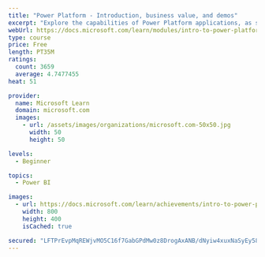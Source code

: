```yaml
---
title: "Power Platform - Introduction, business value, and demos"
excerpt: "Explore the capabilities of Power Platform applications, as seen in demonstrations and customer case studies."
webUrl: https://docs.microsoft.com/learn/modules/intro-to-power-platform-mba/
type: course
price: Free
length: PT35M
ratings:
  count: 3659
  average: 4.7477455
heat: 51

provider:
  name: Microsoft Learn
  domain: microsoft.com
  images:
    - url: /assets/images/organizations/microsoft.com-50x50.jpg
      width: 50
      height: 50

levels:
  - Beginner

topics:
  - Power BI

images:
  - url: https://docs.microsoft.com/learn/achievements/intro-to-power-platform-social.png
    width: 800
    height: 400
    isCached: true

secured: "LFTPrEvpMqREWjvMO5C16f7GabGPdMw0z8DrogAxANB/dNyiw4xuxNaSyEy58w+RyfY1Cu1O7X1jxVkmtcRR+KPYAzDcYW2nZ8iJO0iQITI1TGAfVsSy0MFVBzMl7WnQUEfzx3O5+GctLADrnS1PgXxDwHMSs4eqHu4XGD73wkRJLQOtVN6q/fux5R13JUDIQxpxqmz/rhm+d6UWKQHoGydvE6B4ZR3VDnHyFY1ByAaORVYAPA8vI8aoC357W4u13lbdzrDA8CxGc+ao5sKWzRTuUzUmiF4Je5UZhPuL8QudUCrubg2ateksAAq6sgvWIKk5PkgOJ1Ij6jpuNGc6Iy3bgZa+8DKk4xNCw/1boOejOUwh5FFoOZ3gNlE78M+OKY8DLwrt5uZcqX5xea32mnSuHdWOgkcLED8m+zcJp4k=;28IzWGjjKQmQbH4xcj5pUQ=="
---
```



